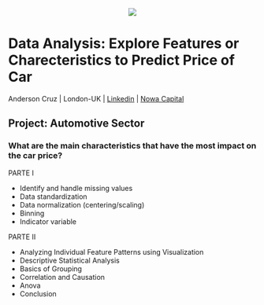 <center>
    <img src="https://fael.edu.br/upload/cursos/interna/data-science-02-12-06-20-031446.png"  />
</center>

# Data Analysis: Explore Features or Charecteristics to Predict Price of Car
Anderson Cruz | London-UK | 
<a href="https://www.linkedin.com/in/anderjcruz/" target="_blank">Linkedin</a> | 
<a href="https://nowacapital.com" target="_blank">Nowa Capital</a>

## Project: Automotive Sector

### What are the main characteristics that have the most impact on the car price?

PARTE I
*   Identify and handle missing values
*   Data standardization
*   Data normalization (centering/scaling)
*   Binning
*   Indicator variable

PARTE II
*   Analyzing Individual Feature Patterns using Visualization
*   Descriptive Statistical Analysis   
*   Basics of Grouping
*   Correlation and Causation
*   Anova
*   Conclusion
